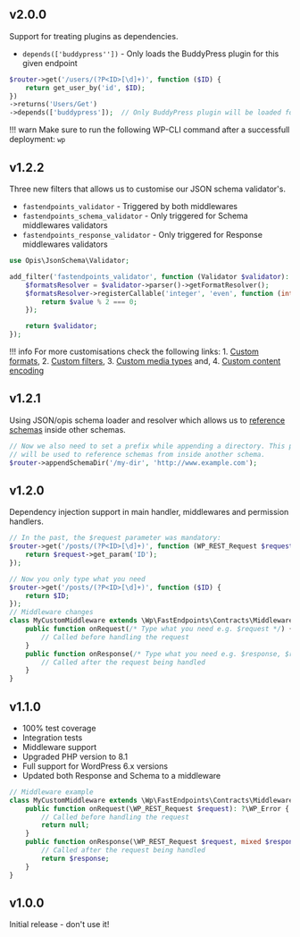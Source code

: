 ## v2.0.0

Support for treating plugins as dependencies.

- `depends(['buddypress''])` - Only loads the BuddyPress plugin for this given endpoint

```php
$router->get('/users/(?P<ID>[\d]+)', function ($ID) {
    return get_user_by('id', $ID);
})
->returns('Users/Get')
->depends(['buddypress']);  // Only BuddyPress plugin will be loaded for this REST endpoint
```

!!! warn
Make sure to run the following WP-CLI command after a successfull deployment:
`wp `

## v1.2.2

Three new filters that allows us to customise our JSON schema validator's.

- `fastendpoints_validator` - Triggered by both middlewares
- `fastendpoints_schema_validator` - Only triggered for Schema middlewares validators
- `fastendpoints_response_validator` - Only triggered for Response middlewares validators

```php
use Opis\JsonSchema\Validator;

add_filter('fastendpoints_validator', function (Validator $validator): Validator {
    $formatsResolver = $validator->parser()->getFormatResolver();
    $formatsResolver->registerCallable('integer', 'even', function (int $value): bool {
        return $value % 2 === 0;
    });

    return $validator;
});
```

!!! info
    For more customisations check the following links:
    1. [Custom formats](https://opis.io/json-schema/2.x/php-format.html),
    2. [Custom filters](https://opis.io/json-schema/2.x/php-filter.html),
    3. [Custom media types](https://opis.io/json-schema/2.x/php-media-type.html) and,
    4. [Custom content encoding](https://opis.io/json-schema/2.x/php-content-encoding.html)

## v1.2.1

Using JSON/opis schema loader and resolver which allows us to
[reference schemas](https://opis.io/json-schema/2.x/references.html) inside
other schemas.

```php
// Now we also need to set a prefix while appending a directory. This prefix
// will be used to reference schemas from inside another schema.
$router->appendSchemaDir('/my-dir', 'http://www.example.com');
```

## v1.2.0

Dependency injection support in main handler, middlewares and permission handlers.

```php
// In the past, the $request parameter was mandatory:
$router->get('/posts/(?P<ID>[\d]+)', function (WP_REST_Request $request) {
    return $request->get_param('ID');
});

// Now you only type what you need
$router->get('/posts/(?P<ID>[\d]+)', function ($ID) {
    return $ID;
});
// Middleware changes
class MyCustomMiddleware extends \Wp\FastEndpoints\Contracts\Middleware {
    public function onRequest(/* Type what you need e.g. $request */) {
        // Called before handling the request
    }
    public function onResponse(/* Type what you need e.g. $response, $request */) {
        // Called after the request being handled
    }
}
```

## v1.1.0

- 100% test coverage
- Integration tests
- Middleware support
- Upgraded PHP version to 8.1
- Full support for WordPress 6.x versions
- Updated both Response and Schema to a middleware

```php
// Middleware example
class MyCustomMiddleware extends \Wp\FastEndpoints\Contracts\Middleware {
    public function onRequest(\WP_REST_Request $request): ?\WP_Error {
        // Called before handling the request
        return null;
    }
    public function onResponse(\WP_REST_Request $request, mixed $response): mixed {
        // Called after the request being handled
        return $response;
    }
}
```

## v1.0.0

Initial release - don't use it!
